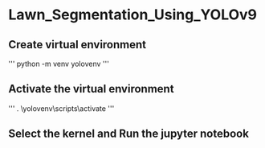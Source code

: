 # Lawn_Segmentation_Using_YOLOv9

## Create virtual environment
'''
python -m venv yolovenv
'''

## Activate the virtual environment
'''
. \yolovenv\scripts\activate
'''

## Select the kernel and Run the jupyter notebook